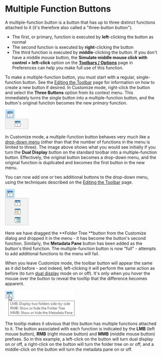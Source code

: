 # Multiple Function Buttons

A multiple-function button is a button that has up to three distinct functions attached to it (it's therefore also called a "three-button button").

- The first, or primary, function is executed by **left**-clicking the button as normal
- The second function is executed by **right**-clicking the button
- The third function is executed by **middle**-clicking the button. If you don't have a middle mouse button, the **Simulate middle mouse click with control + left-click** option on the **[Toolbars / Options](/Manual/preferences/preferences_categories/toolbars/toolbar_options.md)** page in Preferences can help you make full use of this function.

To make a multiple-function button, you must start with a regular, single-function button. See the [Editing the Toolbar]() page for information on how to create a new button if desired. In Customize mode, right-click the button and select the **Three Buttons** option from its context menu. This immediately turns the single button into a multiple-function button, and the button's original function becomes the new *primary* function.

![](/Manual/images/media/three_button_1.png) 

  
In Customize mode, a multiple-function button behaves very much like a [drop-down menu](drop-down_buttons_and_menus.md) (other than that the number of functions in the menu is limited to three). The image above shows what you would see initially if you turn the **Dual Display** button on the standard toolbar into a multiple-function button. Effectively, the original button becomes a drop-down menu, and the original function is duplicated and becomes the first button in the new menu.

You can now add one or two additional buttons to the drop-down menu, using the techniques described on the [Editing the Toolbar]() page.

![](/Manual/images/media/three_button_2.png) 

Here we have dragged the **Folder Tree **button from the Customize dialog and dropped it in the menu - it has become the button's second function. Similarly, the **Metadata Pane** button has been added as the button's third function. The multiple-function button is now "full" - attempts to add additional functions to the menu will fail.

When you leave Customize mode, the toolbar button will appear the same as it did before - and indeed, left-clicking it will perform the same action as before (to turn [dual display](/Manual/basic_concepts/the_lister/dual_display/RAEDME.md) mode on or off). It's only when you hover the mouse over the button to reveal the tooltip that the difference becomes apparent.

![](/Manual/images/media/three_button_3.png) 

The tooltip makes it obvious that this button has multiple functions attached to it. The button associated with each function is indicated by the **LMB** (left mouse button), **RMB** (right mouse button) and **MMB** (middle mouse button) prefixes. So in this example, a left-click on the button will turn dual display on or off, a right-click on the button will turn the folder tree on or off, and a middle-click on the button will turn the metadata pane on or off.
